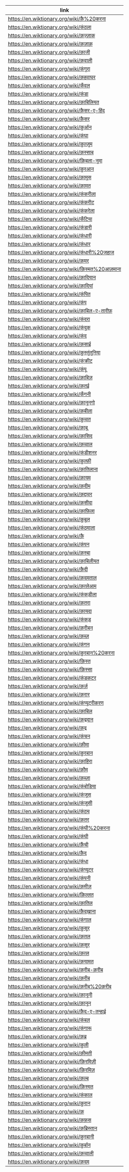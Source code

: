 |link|
|----|
|https://en.wiktionary.org/wiki/क़ै%20करना|
|https://en.wiktionary.org/wiki/कंठला|
|https://en.wiktionary.org/wiki/क़ज़्ज़ाक|
|https://en.wiktionary.org/wiki/क़ज़ाक़|
|https://en.wiktionary.org/wiki/क़ाजी|
|https://en.wiktionary.org/wiki/क़वाली|
|https://en.wiktionary.org/wiki/कंगूरा|
|https://en.wiktionary.org/wiki/क़हवाघर|
|https://en.wiktionary.org/wiki/कँवल|
|https://en.wiktionary.org/wiki/कंडा|
|https://en.wiktionary.org/wiki/क़ाबिलियत|
|https://en.wiktionary.org/wiki/क़ैसर-ए-हिंद|
|https://en.wiktionary.org/wiki/क़ैसर|
|https://en.wiktionary.org/wiki/क़ुर्आन|
|https://en.wiktionary.org/wiki/कंघा|
|https://en.wiktionary.org/wiki/क़ुल्ज़ुम|
|https://en.wiktionary.org/wiki/क़स्साब|
|https://en.wiktionary.org/wiki/क़िबला-नुमा|
|https://en.wiktionary.org/wiki/क़ुरआन|
|https://en.wiktionary.org/wiki/क़ामूस|
|https://en.wiktionary.org/wiki/क़ामत|
|https://en.wiktionary.org/wiki/कंकरीला|
|https://en.wiktionary.org/wiki/कंकरीट|
|https://en.wiktionary.org/wiki/कंकरेला|
|https://en.wiktionary.org/wiki/कँटिया|
|https://en.wiktionary.org/wiki/कंडारी|
|https://en.wiktionary.org/wiki/कंधारी|
|https://en.wiktionary.org/wiki/कंधार|
|https://en.wiktionary.org/wiki/कंधारी%20जहाज|
|https://en.wiktionary.org/wiki/क़मर|
|https://en.wiktionary.org/wiki/क़िस्मत%20आज़माना|
|https://en.wiktionary.org/wiki/क़ादियान|
|https://en.wiktionary.org/wiki/क़ादियां|
|https://en.wiktionary.org/wiki/कंपित|
|https://en.wiktionary.org/wiki/कंप|
|https://en.wiktionary.org/wiki/क़ाबिल-ए-तारीफ़|
|https://en.wiktionary.org/wiki/कंदरा|
|https://en.wiktionary.org/wiki/कंदुक|
|https://en.wiktionary.org/wiki/कंद|
|https://en.wiktionary.org/wiki/क़साई|
|https://en.wiktionary.org/wiki/क़ुस्तुंतुनिया|
|https://en.wiktionary.org/wiki/कंक्रीट|
|https://en.wiktionary.org/wiki/कंपू|
|https://en.wiktionary.org/wiki/क़ाबिज़|
|https://en.wiktionary.org/wiki/क़तई|
|https://en.wiktionary.org/wiki/कँगनी|
|https://en.wiktionary.org/wiki/क़ानूनगो|
|https://en.wiktionary.org/wiki/क़बीला|
|https://en.wiktionary.org/wiki/क़ुव्वत|
|https://en.wiktionary.org/wiki/क़ाबू|
|https://en.wiktionary.org/wiki/क़ासिद|
|https://en.wiktionary.org/wiki/क़व्वाल|
|https://en.wiktionary.org/wiki/कंडीशनर|
|https://en.wiktionary.org/wiki/क़ुल्फ़ी|
|https://en.wiktionary.org/wiki/क़ातिलाना|
|https://en.wiktionary.org/wiki/क़ायम|
|https://en.wiktionary.org/wiki/क़दीम|
|https://en.wiktionary.org/wiki/क़द्दावर|
|https://en.wiktionary.org/wiki/क़सीदा|
|https://en.wiktionary.org/wiki/क़ाफ़िला|
|https://en.wiktionary.org/wiki/क़ुबूल|
|https://en.wiktionary.org/wiki/कंठमाला|
|https://en.wiktionary.org/wiki/क़ै|
|https://en.wiktionary.org/wiki/कंपन|
|https://en.wiktionary.org/wiki/क़स्बा|
|https://en.wiktionary.org/wiki/क़ाबिलीयत|
|https://en.wiktionary.org/wiki/क़ैदी|
|https://en.wiktionary.org/wiki/क़दमताल|
|https://en.wiktionary.org/wiki/क़त्लेआम|
|https://en.wiktionary.org/wiki/कंकड़ीला|
|https://en.wiktionary.org/wiki/क़तरा|
|https://en.wiktionary.org/wiki/क़ायदा|
|https://en.wiktionary.org/wiki/कंकड़|
|https://en.wiktionary.org/wiki/क़रीबन|
|https://en.wiktionary.org/wiki/क़ब्ज़|
|https://en.wiktionary.org/wiki/कंगन|
|https://en.wiktionary.org/wiki/क़ुरबान%20करना|
|https://en.wiktionary.org/wiki/क़िस्त|
|https://en.wiktionary.org/wiki/क़िस्सा|
|https://en.wiktionary.org/wiki/कंडकटर|
|https://en.wiktionary.org/wiki/क़र्ज़|
|https://en.wiktionary.org/wiki/क़रार|
|https://en.wiktionary.org/wiki/कंप्यूटरीकरण|
|https://en.wiktionary.org/wiki/क़ाबिल|
|https://en.wiktionary.org/wiki/क़द्रदान|
|https://en.wiktionary.org/wiki/क़द्र|
|https://en.wiktionary.org/wiki/कंचन|
|https://en.wiktionary.org/wiki/क़ीमा|
|https://en.wiktionary.org/wiki/क़ुरबान|
|https://en.wiktionary.org/wiki/क़ाहिरा|
|https://en.wiktionary.org/wiki/क़ौम|
|https://en.wiktionary.org/wiki/क़ब्ज़ा|
|https://en.wiktionary.org/wiki/कंबोडिया|
|https://en.wiktionary.org/wiki/कंजूस|
|https://en.wiktionary.org/wiki/कंजूसी|
|https://en.wiktionary.org/wiki/कंठ्य|
|https://en.wiktionary.org/wiki/क़तर|
|https://en.wiktionary.org/wiki/कंघी%20करना|
|https://en.wiktionary.org/wiki/कंघी|
|https://en.wiktionary.org/wiki/क़ैंची|
|https://en.wiktionary.org/wiki/क़ैद|
|https://en.wiktionary.org/wiki/कंधा|
|https://en.wiktionary.org/wiki/कंप्यूटर|
|https://en.wiktionary.org/wiki/कंपनी|
|https://en.wiktionary.org/wiki/क़मीज़|
|https://en.wiktionary.org/wiki/क़िल्लत|
|https://en.wiktionary.org/wiki/क़ातिल|
|https://en.wiktionary.org/wiki/क़ैदख़ाना|
|https://en.wiktionary.org/wiki/कंगाल|
|https://en.wiktionary.org/wiki/क़ुसूर|
|https://en.wiktionary.org/wiki/क़तल|
|https://en.wiktionary.org/wiki/क़सूर|
|https://en.wiktionary.org/wiki/क़त्ल|
|https://en.wiktionary.org/wiki/क़यामत|
|https://en.wiktionary.org/wiki/क़रीब-क़रीब|
|https://en.wiktionary.org/wiki/क़रीब|
|https://en.wiktionary.org/wiki/क़रीब%20क़रीब|
|https://en.wiktionary.org/wiki/क़ानूनी|
|https://en.wiktionary.org/wiki/क़ानून|
|https://en.wiktionary.org/wiki/क़ैद-ए-तन्हाई|
|https://en.wiktionary.org/wiki/कंबल|
|https://en.wiktionary.org/wiki/कंगारू|
|https://en.wiktionary.org/wiki/क़ब्र|
|https://en.wiktionary.org/wiki/क़ुली|
|https://en.wiktionary.org/wiki/क़ीमती|
|https://en.wiktionary.org/wiki/क़िरमिज़ी|
|https://en.wiktionary.org/wiki/क़िरमिज़|
|https://en.wiktionary.org/wiki/क़ल्ब|
|https://en.wiktionary.org/wiki/क़िस्मत|
|https://en.wiktionary.org/wiki/कंकाल|
|https://en.wiktionary.org/wiki/क़ुरान|
|https://en.wiktionary.org/wiki/क़|
|https://en.wiktionary.org/wiki/क़फ़स|
|https://en.wiktionary.org/wiki/क़ब्रिस्तान|
|https://en.wiktionary.org/wiki/क़ुरबानी|
|https://en.wiktionary.org/wiki/क़ुर्बान|
|https://en.wiktionary.org/wiki/क़व्वाली|
|https://en.wiktionary.org/wiki/क़दम|
